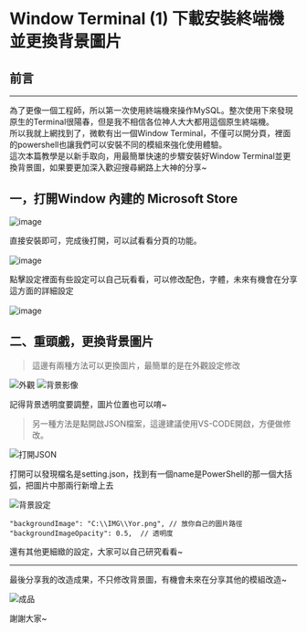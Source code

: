 # Window Terminal (1) 下載安裝終端機並更換背景圖片  
## 前言  
---
為了更像一個工程師，所以第一次使用終端機來操作MySQL。整次使用下來發現原生的Terminal很陽春，但是我不相信各位神人大大都用這個原生終端機。  
所以我就上網找到了，微軟有出一個Window Terminal，不僅可以開分頁，裡面的powershell也讓我們可以安裝不同的模組來強化使用體驗。  
這次本篇教學是以新手取向，用最簡單快速的步驟安裝好Window Terminal並更換背景圖，如果要更加深入歡迎搜尋網路上大神的分享~
## 一，打開Window 內建的 Microsoft Store  
![image](https://user-images.githubusercontent.com/108926305/196578278-c91deea6-1615-4165-b908-32ff29cd3406.png)  


直接安裝即可，完成後打開，可以試看看分頁的功能。  
<br/>
![image](https://user-images.githubusercontent.com/108926305/196578886-d3c26322-4550-4e94-a97c-09dc1f3c30b7.png)  

點擊設定裡面有些設定可以自己玩看看，可以修改配色，字體，未來有機會在分享這方面的詳細設定  
<br/>
![image](https://user-images.githubusercontent.com/108926305/196579084-edd751dd-a84b-4296-b258-80053643b115.png)

## 二、重頭戲，更換背景圖片  
> 這邊有兩種方法可以更換圖片，最簡單的是在外觀設定修改   

![外觀](https://user-images.githubusercontent.com/108926305/196583265-6f4655c4-a003-4cfb-9959-b384dbd423c6.jpg)
![背景影像](https://user-images.githubusercontent.com/108926305/196583397-3ab212c6-3220-4c2a-907f-fab31dc662ee.jpg)  

記得背景透明度要調整，圖片位置也可以唷~
<br/>  
> 另一種方法是點開啟JSON檔案，這邊建議使用VS-CODE開啟，方便做修改。   

![打開JSON](https://user-images.githubusercontent.com/108926305/196581438-7fa562e8-e1c7-47cf-a44d-2b3aba4435ae.jpg)  

打開可以發現檔名是setting.json，找到有一個name是PowerShell的那一個大括弧，把圖片中那兩行新增上去  

![背景設定](https://user-images.githubusercontent.com/108926305/196581634-d73bc51c-3bc2-4098-a890-70796f8b7745.jpg)  
```
"backgroundImage": "C:\\IMG\\Yor.png", // 放你自己的圖片路徑
"backgroundImageOpacity": 0.5,  // 透明度
```  
還有其他更細緻的設定，大家可以自己研究看看~  
- - -
最後分享我的改造成果，不只修改背景圖，有機會未來在分享其他的模組改造~  

![成品](https://user-images.githubusercontent.com/108926305/196583906-bafe123a-1109-42b9-acf3-a6656c53ac83.jpg)  

謝謝大家~






